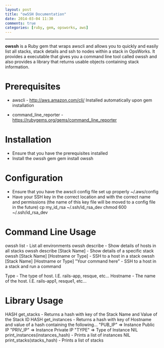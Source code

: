 ```yaml
---
layout: post
title: "owSSH Documentation"
date: 2014-03-04 11:30
comments: true
categories: [ruby, gem, opsworks, aws]
---
```

______
**owssh** is a Ruby gem that wraps awscli and allows you to quickly and easily list all stacks, stack details and ssh to nodes within a stack in OpsWorks. It provides a executable that gives you a command line tool called owssh and also provides a library that returns usable objects containing stack information.


Prerequisites
============
+ awscli - http://aws.amazon.com/cli/
Installed automatically upon gem installation

+ command_line_reporter - https://rubygems.org/gems/command_line_reporter


Installation
============
+ Ensure that you have the prerequisites installed
+ Install the owssh gem
    gem install owssh


Configuration
=============
+ Ensure that you have the awscli config file set up properly
    ~/.aws/config
+ Have your SSH key in the correct location and with the correct name and permissions (the name of this key file will be moved to a config file in the future)
    cp my_id_rsa ~/.ssh/id_rsa_dev
    chmod 600 ~/.ssh/id_rsa_dev


Command Line Usage
==================
owssh list - List all environments
owssh describe - Show details of hosts in all stacks
owssh describe [Stack Name] - Show details of a specific stack
owssh [Stack Name] [Hostname or Type] - SSH to a host in a stack
owssh [Stack Name] [Hostname or Type] "Your command here" - SSH to a host in a stack and run a command

 Type     - The type of host. I.E. rails-app, resque, etc...
 Hostname - The name of the host. I.E. rails-app1, resque1, etc...


Library Usage
=============


HASH get_stacks                      - Returns a hash with key of the Stack Name and Value of the Stack ID
HASH get_instances                   - Returns a hash with key of Hostname and value of a hash containing the following...
                                        "PUB_IP"  => Instance Public IP
                                        "PRIV_IP" => Instance Private IP
                                        "TYPE"    => Type of Instance
NIL  print_instances(instances_hash) - Prints a list of instances
NIL  print_stacks(stacks_hash)       - Prints a list of stacks
